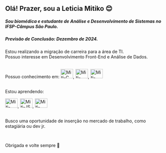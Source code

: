 ## Olá! Prazer, sou a Leticia Mitiko :blush:

##### Sou biomédica e estudante de Análise e Desenvolvimento de Sistemas no IFSP-Câmpus São Paulo.
##### Previsão de Conclusão: Dezembro de 2024.

Estou realizando a migração de carreira para a área de TI.<br>
Possuo interesse em Desenvolvimento Front-End e Análise de Dados. <br>

<div style="display: inline_block"><br>
  Possuo conhecimento em:
  <img alt="Miti-C" height="30" width="40" src="https://cdn.jsdelivr.net/gh/devicons/devicon/icons/c/c-original.svg">,        
  <img alt="Miti-JAVA" height="30" width="40" src="https://cdn.jsdelivr.net/gh/devicons/devicon/icons/java/java-original-wordmark.svg">,
  <img alt="Miti-SQLServer" height="30" width="40" src="https://cdn.jsdelivr.net/gh/devicons/devicon/icons/microsoftsqlserver/microsoftsqlserver-plain-wordmark.svg">
          
</div>

<div style="display: inline_block"><br>
  <p>Estou aprendendo: </p>
  <img alt="Miti-HTML" height="30" width="40" src="https://cdn.jsdelivr.net/gh/devicons/devicon/icons/html5/html5-original-wordmark.svg">,
  <img alt="Miti-JS" height="30" width="40" src="https://cdn.jsdelivr.net/gh/devicons/devicon/icons/javascript/javascript-original.svg">,
  <img alt="Miti-CSS" height="30" width="40" src="https://cdn.jsdelivr.net/gh/devicons/devicon/icons/css3/css3-original-wordmark.svg">
</div><br>

<p>Busco uma oportunidade de inserção no mercado de trabalho, como estagiária ou dev jr.</p><br>
<p>Obrigada e volte sempre 👋</p><br>
